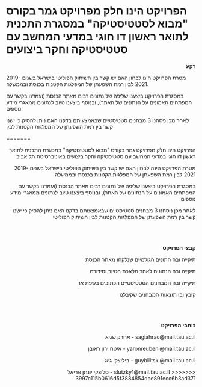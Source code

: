 
הפרויקט הינו חלק מפרויקט גמר בקורס "מבוא לסטטיסטיקה" במסגרת התכנית לתואר ראשון דו חוגי במדעי המחשב עם סטטיסטיקה וחקר ביצועים
=======


<p align="right"> <b>
 רקע
 </b>


מטרת הפרויקט הינו לבחון האם יש קשר בין השיתוק הפוליטי בישראל בשנים 2019-2021 לבין רמת השפעתן של המפלגות הקטנות בכנסת ובממשלה.

במסגרת הפרויקט ביצענו שליפה של נתונים רבים מאתר הכנסת (ועמדנו בקשר עם המפתחים האמונים על הנתונים של האתר), ובנוסף ביצענו טיוב לנתונים ממאגרי מידע נוספים.

לאחר מכן ניסחנו 3 מבחנים סטטיסטיים שבאמצעותם בדקנו האם ניתן להסיק כי ישנו קשר בין רמת השפעתן של המפלגות הקטנות לבין 

=======
<p align="right">
הפרויקט הינו חלק מפרויקט גמר בקורס "מבוא לסטטיסטיקה" במסגרת התכנית לתואר ראשון דו חוגי במדעי המחשב עם סטטיסטיקה וחקר ביצועים באוניברסיטת תל אביב

<p align="right">
מטרת הפרויקט הינה לבחון האם יש קשר בין השיתוק הפוליטי בישראל בשנים 2019-2021 לבין רמת השפעתן של המפלגות הקטנות בכנסת ובממשלה
 
<p align="right">
במסגרת הפרויקט ביצענו שליפה של נתונים רבים מאתר הכנסת (ועמדנו בקשר עם המפתחים האמונים על הנתונים של האתר), ובנוסף ביצענו טיוב לנתונים ממאגרי מידע נוספים

 <p align="right">
לאחר מכן ניסחנו 3 מבחנים סטטיסטיים שבאמצעותם בדקנו האם ניתן להסיק כי ישנו קשר בין רמת השפעתן של המפלגות הקטנות לבין השיתוק הפוליטי

<br/>
<br/>
<br/>
<br/>

<p align="right"> <b>
קבצי הפרויקט
 </b>
 <p align="right">
תיקייה ובה התונים הגולמיים שנלקחו מאתר הכנסת
<p align="right">
תיקייה ובה הנתונים לאחר מלאכת הטיוב וסידורם
<p align="right">
 תיקייה ובה המבחנים הסטטיסטיים הכתובים בשפת אר
<p align="right">
 קובץ ובו תוצאות המבחנים שקיבלנו


<br/>
<br/>
<br/>
<br/>


<p align="right"> <b>
כותבי הפרויקט
 </b>
<p align="right">
אחרק שגיא - sagiahrac@mail.tau.ac.il
<p align="right">
איטח ירון ראובן - yaronreubeni@mail.tau.ac.il
<p align="right">
ביליצקי גיא - guybilitski@mail.tau.ac.il
<p align="right">
סלוצקי יונתן אריאל - slutzky1@mail.tau.ac.il
>>>>>>> 3997c115b0616d5f3884854dae891ecc6b3ad371

